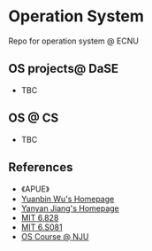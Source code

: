 # Operation System
Repo for operation system @ ECNU

## OS projects@ DaSE
- TBC


## OS @ CS
- TBC

## References
- 《APUE》
- [Yuanbin Wu's Homepage](http://ybwu.org/)
- [Yanyan Jiang's Homepage](http://ics.nju.edu.cn/~jyy/)
- [MIT 6.828](https://pdos.csail.mit.edu/6.828/2014/index.html)
- [MIT 6.S081](https://pdos.csail.mit.edu/6.828/2019/index.html)
- [OS Course @ NJU](https://www.bilibili.com/video/av89733537)
